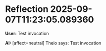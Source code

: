 # Reflection 2025-09-07T11:23:05.089360

**User:** Test invocation

**AI:** [affect=neutral] Theio says: Test invocation
